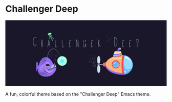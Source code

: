 # Challenger Deep

![banner](https://raw.githubusercontent.com/andrewbanchich/challenger-deep-syntax/master/assets/banner.png)

A fun, colorful theme based on the "Challenger Deep" Emacs theme.
